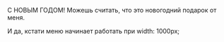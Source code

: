 С НОВЫМ ГОДОМ! 
Можешь считать, что это новогодний подарок от меня.

И да, кстати меню начинает работать при width: 1000px;
